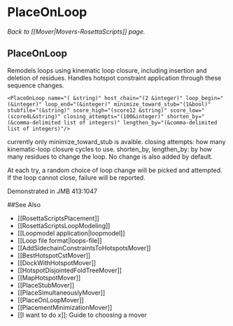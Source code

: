 # PlaceOnLoop
*Back to [[Mover|Movers-RosettaScripts]] page.*
## PlaceOnLoop

Remodels loops using kinematic loop closure, including insertion and deletion of residues. Handles hotspot constraint application through these sequence changes.

```
<PlaceOnLoop name="( &string)" host_chain="(2 &integer)" loop_begin="(&integer)" loop_end="(&integer)" minimize_toward_stub="(1&bool)" stubfile="(&string)" score_high="(score12 &string)" score_low="(score4L&string)" closing_attempts="(100&integer)" shorten_by="(&comma-delimited list of integers)" lengthen_by="(&comma-delimited list of integers)"/>
```

currently only minimize\_toward\_stub is avaible. closing attempts: how many kinematic-loop closure cycles to use. shorten\_by, lengthen\_by: by how many residues to change the loop. No change is also added by default.

At each try, a random choice of loop change will be picked and attempted. If the loop cannot close, failure will be reported.

Demonstrated in JMB 413:1047


##See Also

* [[RosettaScriptsPlacement]]
* [[RosettaScriptsLoopModeling]]
* [[Loopmodel application|loopmodel]]
* [[Loop file format|loops-file]]
* [[AddSidechainConstraintsToHotspotsMover]]
* [[BestHotspotCstMover]]
* [[DockWithHotspotMover]]
* [[HotspotDisjointedFoldTreeMover]]
* [[MapHotspotMover]]
* [[PlaceStubMover]]
* [[PlaceSimultaneouslyMover]]
* [[PlaceOnLoopMover]]
* [[PlacementMinimizationMover]]
* [[I want to do x]]: Guide to choosing a mover